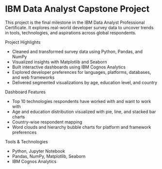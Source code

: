 # IBM Data Analyst Capstone Project
This project is the final milestone in the IBM Data Analyst Professional Certificate. It explores real-world developer survey data to uncover trends in tools, technologies, and aspirations across global respondents.

Project Highlights
  - Cleaned and transformed survey data using Python, Pandas, and NumPy
  - Visualized insights with Matplotlib and Seaborn
  - Built interactive dashboards using IBM Cognos Analytics
  - Explored developer preferences for languages, platforms, databases, and web frameworks
  - Delivered segmented visualizations by age, education level, and country

Dashboard Features
  - Top 10 technologies respondents have worked with and want to work with
  - Age and education distribution visualized with pie, line, and stacked bar charts
  - Country-wise respondent mapping
  - Word clouds and hierarchy bubble charts for platform and framework preferences

Tools & Technologies
  - Python, Jupyter Notebook
  - Pandas, NumPy, Matplotlib, Seaborn
  - IBM Cognos Analytics
